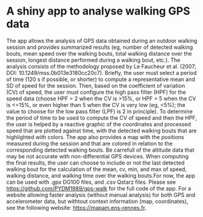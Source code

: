 # A shiny app to analyse walking GPS data
The app allows the analysis of GPS data obtained during an outdoor walking session and provides summarized results (eg, number of detected walking bouts, mean speed over the walking bouts, total walking  distance over the session, longest distance performed during a walking bout, etc.). The analysis consists of the methodology  proposed by Le Faucheur et al. (2007; DOI: 10.1249/mss.0b013e3180cc20c7). Briefly, the user must select a period of time (120 s if possible, or shorter)  to compute a representative mean and SD of speed for the session. Then, based on the coefficient of variation (CV) of speed, the user must configure the high pass filter (HPF) for the speed data (choose HPF = 2 when the CV is >15%, or HPF = 5 when the CV is <=15%, or even higher than 5 when the CV is very low (eg, <5%); the value to choose for the low pass filter (LPF) is 2 in principle). To determine the period of time to be used to compute the CV of speed and then the HPF, the user is helped by a reactive graphic of the coordinates and processed speed that are plotted against time, with the detected walking bouts  that are highlighted with colors. The app also provides a map with the positions measured during the session and that are colored in relation to the corresponding detected walking bouts. Be carrefull of the altitude data that may be not accurate with non-differential GPS devices. When computing the final results, the user can choose to include or not the last detected walking bout for the calculation of the mean, cv, min, and max of speed, walking distance, and walking time over the walking bouts.For now, the app can be used with .gpx DG100 files, and .csv Qstarz files. Please see https://github.com/PYDM1989/gps-walk for the full code of the app. For a website allowing faster analysis (without manual analysis) for both GPS and accelerometer data, but withtout context information (map, coordinates), see the following website: https://mapam.ens-rennes.fr.